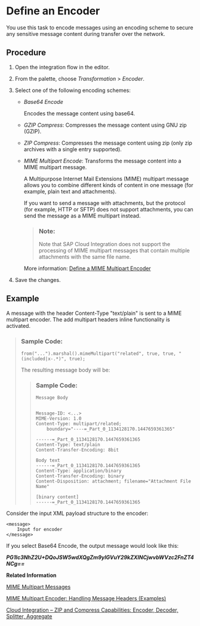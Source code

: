 <!-- loio89f8bddeb90b44bab0a7d2ef7e37ad1a -->

# Define an Encoder

You use this task to encode messages using an encoding scheme to secure any sensitive message content during transfer over the network.



<a name="loio89f8bddeb90b44bab0a7d2ef7e37ad1a__steps_zfj_2rq_35"/>

## Procedure

1.  Open the integration flow in the editor.

2.  From the palette, choose *Transformation* \> *Encoder*.

3.  Select one of the following encoding schemes:

    -   *Base64 Encode*

        Encodes the message content using base64.

    -   *GZIP Compress*: Compresses the message content using GNU zip \(GZIP\).

    -   *ZIP Compress*: Compresses the message content using zip \(only zip archives with a single entry supported\).

    -   *MIME Multipart Encode*: Transforms the message content into a MIME multipart message.

        A Multipurpose Internet Mail Extensions \(MIME\) multipart message allows you to combine different kinds of content in one message \(for example, plain text and attachments\).

        If you want to send a message with attachments, but the protocol \(for example, HTTP or SFTP\) does not support attachments, you can send the message as a MIME multipart instead.

        > ### Note:  
        > Note that SAP Cloud Integration does not support the processing of MIME multipart messages that contain multiple attachments with the same file name.

        More information: [Define a MIME Multipart Encoder](define-a-mime-multipart-encoder-8c12a8e.md)


4.  Save the changes.




## Example

A message with the header Content-Type "text/plain" is sent to a MIME multipart encoder. The add multipart headers inline functionality is activated.

> ### Sample Code:  
> ```
> from("...").marshal().mimeMultipart("related", true, true, "(included|x-.*)", true);
> ```
> 
> The resulting message body will be:
> 
> > ### Sample Code:  
> > ```
> > Message Body
> > 
> > 
> > Message-ID: <...>
> > MIME-Version: 1.0
> > Content-Type: multipart/related; 
> >     boundary="----=_Part_0_1134128170.1447659361365"
> > 
> > ------=_Part_0_1134128170.1447659361365
> > Content-Type: text/plain
> > Content-Transfer-Encoding: 8bit
> >  
> > Body text
> > ------=_Part_0_1134128170.1447659361365
> > Content-Type: application/binary
> > Content-Transfer-Encoding: binary
> > Content-Disposition: attachment; filename="Attachment File Name"
> >  
> > [binary content]
> > ------=_Part_0_1134128170.1447659361365
> > 
> > ```

Consider the input XML payload structure to the encoder:

```
<message>
	Input for encoder
</message>

```

If you select Base64 Encode, the output message would look like this:

***PG1lc3NhZ2U+DQoJSW5wdXQgZm9yIGVuY29kZXINCjwvbWVzc2FnZT4NCg==***

**Related Information**  


[MIME Multipart Messages](mime-multipart-messages-3816537.md "")

[MIME Multipart Encoder: Handling Message Headers \(Examples\)](mime-multipart-encoder-handling-message-headers-examples-b446281.md "")

[Cloud Integration – ZIP and Compress Capabilities: Encoder, Decoder, Splitter, Aggregate](https://blogs.sap.com/2020/05/05/cloud-integration-zip-and-compress-capabilities-encoder-decoder-splitter-aggregate/)


